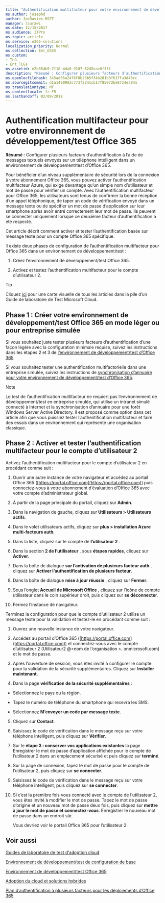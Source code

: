 ```yaml
---
title: "Authentification multifacteur pour votre environnement de développement/test Office 365"
ms.author: josephd
author: JoeDavies-MSFT
manager: laurawi
ms.date: 12/15/2017
ms.audience: ITPro
ms.topic: article
ms.service: o365-solutions
localization_priority: Normal
ms.collection: Ent_O365
ms.custom:
- TLG
- Ent_TLGs
ms.assetid: e2b354b9-7f18-4da0-9107-6245eae0f33f
description: "Résumé : Configurer plusieurs facteurs d’authentification à l’aide de messages textuels envoyés sur un téléphone intelligent dans un environnement de développement/test d’Office 365."
ms.openlocfilehash: 345ad65a2476f8b25b5f34b281b3f617fa3d48cc
ms.sourcegitcommit: d1a1480982c773f2241cb17f85072be8724ea841
ms.translationtype: MT
ms.contentlocale: fr-FR
ms.lasthandoff: 02/09/2018
---
```

# <a name="multi-factor-authentication-for-your-office-365-devtest-environment"></a>Authentification multifacteur pour votre environnement de développement/test Office 365

 **Résumé :** Configurer plusieurs facteurs d’authentification à l’aide de messages textuels envoyés sur un téléphone intelligent dans un environnement de développement/test d’Office 365.
  
Pour bénéficier d’un niveau supplémentaire de sécurité lors de la connexion à votre abonnement Office 365, vous pouvez activer l’authentification multifacteur Azure, qui exige davantage qu’un simple nom d’utilisateur et mot de passe pour vérifier un compte. Avec l’authentification multifacteur pour Office 365, les utilisateurs sont tenus de confirmer la bonne réception d’un appel téléphonique, de taper un code de vérification envoyé dans un message texte ou de spécifier un mot de passe d’application sur leur smartphone après avoir entré correctement leur mot de passe. Ils peuvent se connecter uniquement lorsque ce deuxième facteur d’authentification a été respecté.  
  
Cet article décrit comment activer et tester l’authentification basée sur message texte pour un compte Office 365 spécifique.
  
Il existe deux phases de configuration de l’authentification multifacteur pour Office 365 dans un environnement de développement/test :
  
1. Créez l’environnement de développement/test Office 365.
    
2. Activez et testez l’authentification multifacteur pour le compte d’utilisateur 2.
    
> [!TIP]
> Cliquez [ici](http://aka.ms/catlgstack) pour une carte visuelle de tous les articles dans la pile d’un Guide de laboratoire de Test Microsoft Cloud.
  
## <a name="phase-1-build-out-your-lightweight-or-simulated-enterprise-office-365-devtest-environment"></a>Phase 1 : Créer votre environnement de développement/test Office 365 en mode léger ou pour entreprise simulée

Si vous souhaitez juste tester plusieurs facteurs d’authentification d’une façon légère avec la configuration minimale requise, suivez les instructions dans les étapes 2 et 3 de [l’environnement de développement/test d’Office 365](office-365-dev-test-environment.md).
  
Si vous souhaitez tester une authentification multifactorielle dans une entreprise simulée, suivez les instructions de [synchronisation d’annuaire pour votre environnement de développement/test d’Office 365](dirsync-for-your-office-365-dev-test-environment.md).
  
> [!NOTE]
> Le test de l’authentification multifacteur ne requiert pas l’environnement de développement/test en entreprise simulée, qui utilise un intranet simulé connecté à Internet et la synchronisation d’annuaire pour une forêt Windows Server Active Directory. Il est proposé comme option dans cet article afin que vous puissiez tester l’authentification multifacteur et faire des essais dans un environnement qui représente une organisation classique. 
  
## <a name="phase-2-enable-and-test-multi-factor-authentication-for-the-user-2-account"></a>Phase 2 : Activer et tester l’authentification multifacteur pour le compte d’utilisateur 2

Activez l’authentification multifacteur pour le compte d’utilisateur 2 en procédant comme suit :
  
1. Ouvrir une autre instance de votre navigateur et accédez au portail Office 365 ([https://portal.office.com](https://portal.office.com)) puis connectez-vous à votre abonnement d’évaluation d’Office 365 avec votre compte d’administrateur global.
    
2. À partir de la page principale du portail, cliquez sur **Admin**.
    
3. Dans la navigation de gauche, cliquez sur **Utilisateurs > Utilisateurs actifs**.
    
4. Dans le volet utilisateurs actifs, cliquez sur **plus > installation Azure multi-facteurs auth**.
    
5. Dans la liste, cliquez sur le compte de **l’utilisateur 2** .
    
6. Dans la section **2 de l’utilisateur** , sous **étapes rapides**, cliquez sur **Activer**.
    
7. Dans la boîte de dialogue **sur l’activation de plusieurs facteur auth** , cliquez sur **Activer l’authentification de plusieurs facteur**.
    
8. Dans la boîte de dialogue **mise à jour réussie** , cliquez sur **Fermer**.
    
9. Sous l’onglet **Accueil de Microsoft Office** , cliquez sur l’icône de compte utilisateur dans le coin supérieur droit, puis cliquez sur **se déconnecter**.
    
10. Fermez l’instance de navigateur.
    
Terminez la configuration pour que le compte d’utilisateur 2 utilise un message texte pour la validation et testez-le en procédant comme suit :
  
1. Ouvrez une nouvelle instance de votre navigateur.
    
2. Accédez au portail d’Office 365 ([https://portal.office.com](https://portal.office.com)) et connectez-vous avec le compte d’utilisateur 2 (Utilisateur2 @\<nom de l’organisation >. onmicrosoft.com) et le mot de passe.
    
3. Après l’ouverture de session, vous êtes invité à configurer le compte pour la validation de la sécurité supplémentaires. Cliquez sur **Installer maintenant**.
    
4. Dans la page **vérification de la sécurité supplémentaires** :
    
  - Sélectionnez le pays ou la région.
    
  - Tapez le numéro de téléphone du smartphone qui recevra les SMS.
    
  - Sélectionnez **M’envoyer un code par message texte**.
    
5. Cliquez sur **Contact**.
    
6. Saisissez le code de vérification dans le message reçu sur votre téléphone intelligent, puis cliquez sur **Vérifier**.
    
7. Sur le **étape 3 : conserver vos applications existantes** la page Enregistrer le mot de passe d’application affichée pour le compte de l’utilisateur 2 dans un emplacement sécurisé et puis cliquez sur **terminé**.
    
8. Sur la page de connexion, tapez le mot de passe pour le compte de l’utilisateur 2, puis cliquez sur **se connecter**.
    
9. Saisissez le code de vérification dans le message reçu sur votre téléphone intelligent, puis cliquez sur **se connecter**.
    
10. Si c’est la première fois vous connecté avec le compte de l’utilisateur 2, vous êtes invité à modifier le mot de passe. Tapez le mot de passe d’origine et un nouveau mot de passe deux fois, puis cliquez sur **mettre à jour le mot de passe et connectez-vous**. Enregistrer le nouveau mot de passe dans un endroit sûr.
    
    Vous devriez voir le portail Office 365 pour l’utilisateur 2.
    
## <a name="see-also"></a>Voir aussi

[Guides de laboratoire de test d'adoption cloud](cloud-adoption-test-lab-guides-tlgs.md)
  
[Environnement de développement/test de configuration de base](base-configuration-dev-test-environment.md)
  
[Environnement de développement/test Office 365](office-365-dev-test-environment.md)
  
[Adoption du cloud et solutions hybrides](cloud-adoption-and-hybrid-solutions.md)

[Plan d’authentification à plusieurs facteurs pour les déploiements d’Office 365](https://support.office.com/article/Plan-for-multi-factor-authentication-for-Office-365-Deployments-043807b2-21db-4d5c-b430-c8a6dee0e6ba)


